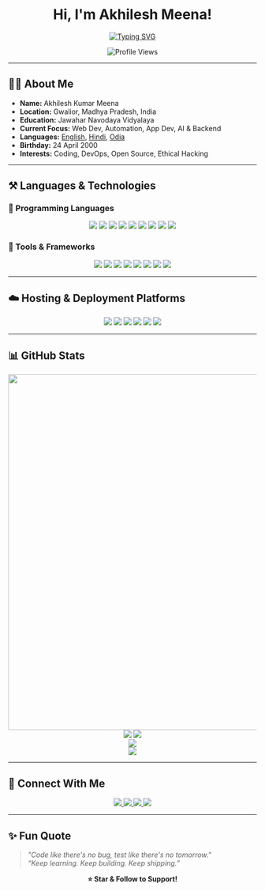 <h1 align="center">Hi, I'm Akhilesh Meena!</h1>
<p align="center">
  <a href="https://github.com/akhilmeena">
    <img src="https://readme-typing-svg.herokuapp.com?font=Fira+Code&size=22&duration=3000&pause=1000&center=true&vCenter=true&multiline=true&width=600&height=70&lines=Hey+There%2C+I'm+Akhil+Meena+%F0%9F%91%8B;Self-Taught+Developer+%7C+Learning+Daily+%F0%9F%93%9A;Building+Cool+Projects+%F0%9F%94%A5" alt="Typing SVG" />
  </a>
</p>

<p align="center">
  <img src="https://komarev.com/ghpvc/?username=akhilmeena&label=Profile%20Views&color=blueviolet&style=flat-square" alt="Profile Views" />
</p>

---

## 🙋‍♂️ About Me

- **Name:** Akhilesh Kumar Meena  
- **Location:** Gwalior, Madhya Pradesh, India  
- **Education:** Jawahar Navodaya Vidyalaya  
- **Current Focus:** Web Dev, Automation, App Dev, AI & Backend  
- **Languages:** [English](https://google.com/search?q=English), [Hindi](https://google.com/search?q=Hindi), [Odia](https://google.com/search?q=Odia)  
- **Birthday:** 24 April 2000  
- **Interests:** Coding, DevOps, Open Source, Ethical Hacking  

---

## ⚒️ Languages & Technologies

### 🧠 Programming Languages

<p align="center">
  <img src="https://img.shields.io/badge/Python-3776AB?style=for-the-badge&logo=python&logoColor=white"/>
  <img src="https://img.shields.io/badge/JavaScript-F7DF1E?style=for-the-badge&logo=javascript&logoColor=black"/>
  <img src="https://img.shields.io/badge/C++-00599C?style=for-the-badge&logo=c%2B%2B&logoColor=white"/>
  <img src="https://img.shields.io/badge/C-282C34?style=for-the-badge&logo=c&logoColor=A8B9CC"/>
  <img src="https://img.shields.io/badge/Dart-0175C2?style=for-the-badge&logo=dart&logoColor=white"/>
  <img src="https://img.shields.io/badge/Bash-121011?style=for-the-badge&logo=gnubash&logoColor=white"/>
  <img src="https://img.shields.io/badge/HTML5-E34F26?style=for-the-badge&logo=html5&logoColor=white"/>
  <img src="https://img.shields.io/badge/CSS3-1572B6?style=for-the-badge&logo=css3&logoColor=white"/>
  <img src="https://img.shields.io/badge/Markdown-000000?style=for-the-badge&logo=markdown&logoColor=white"/>
</p>

### 🔧 Tools & Frameworks

<p align="center">
  <img src="https://img.shields.io/badge/Node.js-339933?style=for-the-badge&logo=nodedotjs&logoColor=white"/>
  <img src="https://img.shields.io/badge/Express.js-000000?style=for-the-badge&logo=express&logoColor=white"/>
  <img src="https://img.shields.io/badge/React-20232A?style=for-the-badge&logo=react&logoColor=61DAFB"/>
  <img src="https://img.shields.io/badge/Flutter-02569B?style=for-the-badge&logo=flutter&logoColor=white"/>
  <img src="https://img.shields.io/badge/Firebase-ffca28?style=for-the-badge&logo=firebase&logoColor=black"/>
  <img src="https://img.shields.io/badge/SQLite-003B57?style=for-the-badge&logo=sqlite&logoColor=white"/>
  <img src="https://img.shields.io/badge/MongoDB-4EA94B?style=for-the-badge&logo=mongodb&logoColor=white"/>
  <img src="https://img.shields.io/badge/REST%20API-000000?style=for-the-badge&logo=flask&logoColor=white"/>
</p>

---

## ☁️ Hosting & Deployment Platforms

<p align="center">
  <img src="https://img.shields.io/badge/Heroku-430098?style=for-the-badge&logo=heroku&logoColor=white"/>
  <img src="https://img.shields.io/badge/Netlify-00C7B7?style=for-the-badge&logo=netlify&logoColor=white"/>
  <img src="https://img.shields.io/badge/Vercel-000000?style=for-the-badge&logo=vercel&logoColor=white"/>
  <img src="https://img.shields.io/badge/GitHub%20Pages-222222?style=for-the-badge&logo=githubpages&logoColor=white"/>
  <img src="https://img.shields.io/badge/Replit-667881?style=for-the-badge&logo=replit&logoColor=white"/>
  <img src="https://img.shields.io/badge/Glitch-2800ff?style=for-the-badge&logo=glitch&logoColor=white"/>
</p>

---

## 📊 GitHub Stats

<p align="center">
  <img src="https://github-profile-summary-cards.vercel.app/api/cards/profile-details?username=akhilmeena&theme=dracula" width="720" />
  <img src="https://github-readme-stats.vercel.app/api?username=akhilmeena&show_icons=true&theme=dracula&include_all_commits=true&count_private=true" />
  <img src="https://github-readme-stats.vercel.app/api/top-langs/?username=akhilmeena&layout=compact&theme=dracula&langs_count=10" />
  <br />
  <img src="https://streak-stats.demolab.com?user=akhilmeena&theme=dracula&hide_border=false" />
  <br />
  <img src="https://github-trophies.vercel.app/?username=akhilmeena&theme=dracula&margin-w=10&margin-h=10" />
</p>

---

## 🔗 Connect With Me

<p align="center">
  <a href="https://instagram.com/akhiri.ak">
    <img src="https://img.shields.io/badge/Instagram-E4405F?style=for-the-badge&logo=instagram&logoColor=white" />
  </a>
  <a href="https://youtube.com/channel/UCz2ouWasuE-N_umKR6fwpyA">
    <img src="https://img.shields.io/badge/YouTube-FF0000?style=for-the-badge&logo=youtube&logoColor=white" />
  </a>
  <a href="https://telegram.me/jai_mahakal_ji">
    <img src="https://img.shields.io/badge/Telegram-2CA5E0?style=for-the-badge&logo=telegram&logoColor=white" />
  </a>
  <a href="https://github.com/akhilmeena">
    <img src="https://img.shields.io/badge/GitHub-100000?style=for-the-badge&logo=github&logoColor=white" />
  </a>
</p>

---

## ✨ Fun Quote

> _"Code like there's no bug, test like there's no tomorrow."_  
> _“Keep learning. Keep building. Keep shipping.”_

<p align="center"><b>⭐️ Star & Follow to Support!</b></p>